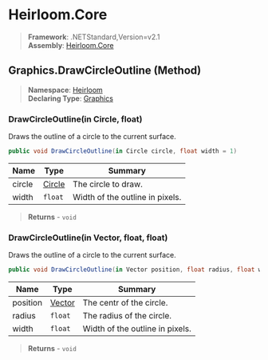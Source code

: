 # Heirloom.Core

> **Framework**: .NETStandard,Version=v2.1  
> **Assembly**: [Heirloom.Core][0]

## Graphics.DrawCircleOutline (Method)

> **Namespace**: [Heirloom][0]  
> **Declaring Type**: [Graphics][1]

### DrawCircleOutline(in Circle, float)

Draws the outline of a circle to the current surface.

```cs
public void DrawCircleOutline(in Circle circle, float width = 1)
```

| Name   | Type        | Summary                         |
|--------|-------------|---------------------------------|
| circle | [Circle][2] | The circle to draw.             |
| width  | `float`     | Width of the outline in pixels. |

> **Returns** - `void`

### DrawCircleOutline(in Vector, float, float)

Draws the outline of a circle to the current surface.

```cs
public void DrawCircleOutline(in Vector position, float radius, float width = 1)
```

| Name     | Type        | Summary                         |
|----------|-------------|---------------------------------|
| position | [Vector][3] | The centr of the circle.        |
| radius   | `float`     | The radius of the circle.       |
| width    | `float`     | Width of the outline in pixels. |

> **Returns** - `void`

[0]: ../../../Heirloom.Core.md
[1]: ../Graphics.md
[2]: ../Circle.md
[3]: ../Vector.md
